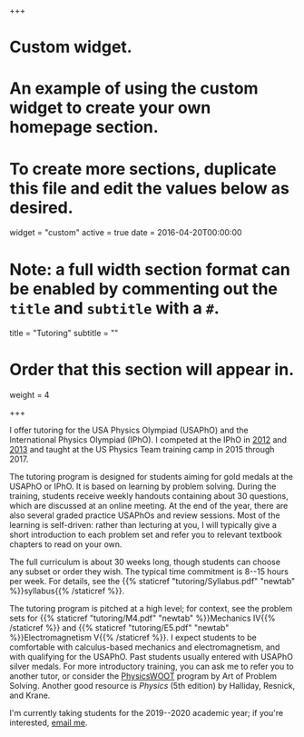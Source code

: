 +++
# Custom widget.
# An example of using the custom widget to create your own homepage section.
# To create more sections, duplicate this file and edit the values below as desired.
widget = "custom"
active = true
date = 2016-04-20T00:00:00

# Note: a full width section format can be enabled by commenting out the `title` and `subtitle` with a `#`.
title = "Tutoring"
subtitle = ""

# Order that this section will appear in.
weight = 4

+++

I offer tutoring for the USA Physics Olympiad (USAPhO) and the International Physics Olympiad (IPhO). I competed at the IPhO in [2012](https://ipho-unofficial.org/timeline/2012/individual) and [2013](https://ipho-unofficial.org/timeline/2013/individual) and taught at the US Physics Team training camp in 2015 through 2017.

The tutoring program is designed for students aiming for gold medals at the USAPhO or IPhO. It is based on learning by problem solving. During the training, students receive weekly handouts containing about 30 questions, which are discussed at an online meeting. At the end of the year, there are also several graded practice USAPhOs and review sessions. Most of the learning is self-driven: rather than lecturing at you, I will typically give a short introduction to each problem set and refer you to relevant textbook chapters to read on your own. 

The full curriculum is about 30 weeks long, though students can choose any subset or order they wish. The typical time commitment is 8--15 hours per week. For details, see the {{% staticref "tutoring/Syllabus.pdf" "newtab" %}}syllabus{{% /staticref %}}. 

The tutoring program is pitched at a high level; for context, see the problem sets for {{% staticref "tutoring/M4.pdf" "newtab" %}}Mechanics IV{{% /staticref %}} and {{% staticref "tutoring/E5.pdf" "newtab" %}}Electromagnetism V{{% /staticref %}}. I expect students to be comfortable with calculus-based mechanics and electromagnetism, and with qualifying for the USAPhO. Past students usually entered with USAPhO silver medals. For more introductory training, you can ask me to refer you to another tutor, or consider the [PhysicsWOOT](https://artofproblemsolving.com/school/woot-physics) program by Art of Problem Solving. Another good resource is *Physics* (5th edition) by Halliday, Resnick, and Krane.

I'm currently taking students for the 2019--2020 academic year; if you're interested, [email me](mailto:kzhou7@gmail.com).
